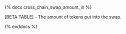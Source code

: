 {% docs cross_chain_swap_amount_in %}

[BETA TABLE] - The amount of tokens put into the swap.

{% enddocs %}